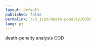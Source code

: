 ```yaml
---
layout: default
published: false
permalink: /v3_1/pt/death-penalty/COD/
lang: pt
---
```


death-penalty analysis COD
